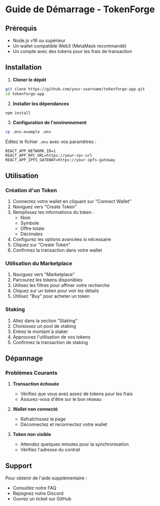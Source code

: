 # Guide de Démarrage - TokenForge

## Prérequis

- Node.js v16 ou supérieur
- Un wallet compatible Web3 (MetaMask recommandé)
- Un compte avec des tokens pour les frais de transaction

## Installation

1. **Cloner le dépôt**
```bash
git clone https://github.com/your-username/tokenforge-app.git
cd tokenforge-app
```

2. **Installer les dépendances**
```bash
npm install
```

3. **Configuration de l'environnement**
```bash
cp .env.example .env
```

Éditez le fichier `.env` avec vos paramètres :
```env
REACT_APP_NETWORK_ID=1
REACT_APP_RPC_URL=https://your-rpc-url
REACT_APP_IPFS_GATEWAY=https://your-ipfs-gateway
```

## Utilisation

### Création d'un Token

1. Connectez votre wallet en cliquant sur "Connect Wallet"
2. Naviguez vers "Create Token"
3. Remplissez les informations du token :
   - Nom
   - Symbole
   - Offre totale
   - Décimales
4. Configurez les options avancées si nécessaire
5. Cliquez sur "Create Token"
6. Confirmez la transaction dans votre wallet

### Utilisation du Marketplace

1. Naviguez vers "Marketplace"
2. Parcourez les tokens disponibles
3. Utilisez les filtres pour affiner votre recherche
4. Cliquez sur un token pour voir les détails
5. Utilisez "Buy" pour acheter un token

### Staking

1. Allez dans la section "Staking"
2. Choisissez un pool de staking
3. Entrez le montant à staker
4. Approuvez l'utilisation de vos tokens
5. Confirmez la transaction de staking

## Dépannage

### Problèmes Courants

1. **Transaction échouée**
   - Vérifiez que vous avez assez de tokens pour les frais
   - Assurez-vous d'être sur le bon réseau

2. **Wallet non connecté**
   - Rafraîchissez la page
   - Déconnectez et reconnectez votre wallet

3. **Token non visible**
   - Attendez quelques minutes pour la synchronisation
   - Vérifiez l'adresse du contrat

## Support

Pour obtenir de l'aide supplémentaire :
- Consultez notre FAQ
- Rejoignez notre Discord
- Ouvrez un ticket sur GitHub
